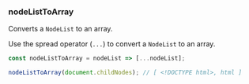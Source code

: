 ### nodeListToArray

Converts a `NodeList` to an array.

Use the spread operator (`...`) to convert a `NodeList` to an array.

```js
const nodeListToArray = nodeList => [...nodeList];
```

```js
nodeListToArray(document.childNodes); // [ <!DOCTYPE html>, html ]
```
